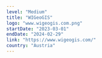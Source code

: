 ```yaml
---
level: "Medium"
title: "WIGeoGIS"
logo: "www.wigeogis.com.png"
startDate: "2023-03-01"
endDate: "2024-02-29"
link: "https://www.wigeogis.com/"
country: "Austria"
---
```

